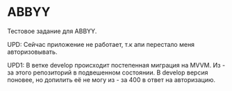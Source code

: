 # ABBYY
Тестовое задание для ABBYY.

UPD: Сейчас приложение не работает, т.к апи перестало меня авторизовывать.

UPD1: В ветке develop происходит постепенная миграция на MVVM. Из - за этого репозиторий в подвешенном состоянии. В develop версия поновее, но допилить её не могу из - за 400 в ответ на авторизацию.
